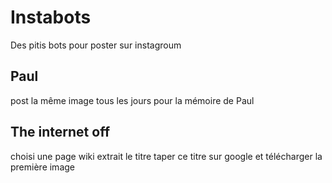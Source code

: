 # Instabots
Des pitis bots pour poster sur instagroum
## Paul
post la même image tous les jours pour la mémoire de Paul

## The internet off
choisi une page wiki
extrait le titre 
taper ce titre sur google et télécharger la première image 
